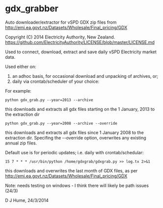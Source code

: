 gdx_grabber
===========

Auto downloader/extractor for  vSPD GDX zip files from
http://emi.ea.govt.nz/Datasets/Wholesale/Final_pricing/GDX

Copyright (C) 2014 Electricity Authority, New Zealand.
https://github.com/ElectricityAuthority/LICENSE/blob/master/LICENSE.md

Used to connect, download, extract and save daily vSPD Electricity market data.

Used either on:
  1. an adhoc basis, for occasional download and unpacking of archives, or;
  2. daily via crontab/scheduler of your choice:

For example:

    python gdx_grab.py --year=2013 --archive

this downloads and extracts all gdx files starting on the 1 January, 2013 to the
extraction dir

    python gdx_grab.py --year=2008 --archive --override
this downloads and extracts all gdx files since 1 January 2008 to the extraction
dir.  Specifing the --override option, overwrites any existing annual zip files. 

Default use is for periodic updates; i.e. daily with crontab/schedular:

    15 7 * * * /usr/bin/python /home/gdxgrab/gdxgrab.py >> log.tx 2>&1
this downloads and overwrites the last month of GDX files, as per
http://emi.ea.govt.nz/Datasets/Wholesale/Final_pricing/GDX

Note: needs testing on windows - I think there will likely be path issues (24/3)

D J Hume, 24/3/2014
